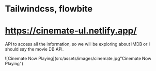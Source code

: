 # Tailwindcss, flowbite

# https://cinemate-ul.netlify.app/

API to access all the information, so we will be exploring about IMDB or I should say the movie DB API.

![Cinemate Now Playing](src/assets/images/cinemate.jpg"Cinemate Now Playing")
